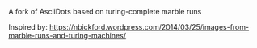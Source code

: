 A fork of AsciiDots based on turing-complete marble runs

Inspired by:
https://nbickford.wordpress.com/2014/03/25/images-from-marble-runs-and-turing-machines/
